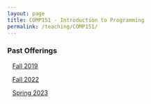```yaml
---
layout: page
title: COMP151 - Introduction to Programming
permalink: /teaching/COMP151/
---
```


### Past Offerings

&nbsp;&nbsp;&nbsp;[Fall 2019](/teaching/COMP151/fa19/)

&nbsp;&nbsp;&nbsp;[Fall 2022](/teaching/COMP151/fa22/)

&nbsp;&nbsp;&nbsp;[Spring 2023](/teaching/COMP151/sp23/)

